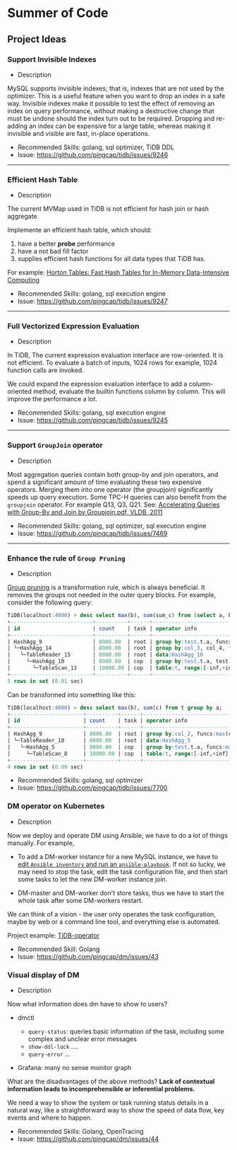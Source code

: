 Summer of Code
=====================

Project Ideas
-------------

### **Support Invisible Indexes**

-	Description

MySQL supports invisible indexes; that is, indexes that are not used by the optimizer.
This is a useful feature when you want to drop an index in a safe way. Invisible indexes make it possible to test the effect of removing an index on query performance, without making a destructive change that must be undone should the index turn out to be required. Dropping and re-adding an index can be expensive for a large table, whereas making it invisible and visible are fast, in-place operations.

-	Recommended Skills: golang, sql optimizer, TiDB DDL
-	Issue: https://github.com/pingcap/tidb/issues/9246

--- 
### **Efficient Hash Table**

-	Description

The current MVMap used in TiDB is not efficient for hash join or hash aggregate.

Implemente an efficient hash table, which should:
1. have a better **probe** performance
2. have a not bad fill factor
3. supplies efficient hash functions for all data types that TiDB has.

For example: [Horton Tables: Fast Hash Tables for In-Memory
Data-Intensive Computing](https://www.usenix.org/system/files/conference/atc16/atc16_paper-breslow.pdf)


-	Recommended Skills: golang, sql execution engine
-	Issue: https://github.com/pingcap/tidb/issues/9247

--- 
### **Full Vectorized Expression Evaluation**

-	Description


In TiDB, The current expression evaluation interface are row-oriented. It is not efficient. To evaluate a batch of inputs, 1024 rows for example, 1024 function calls are invoked.

We could expand the expression evaluation interface to add a column-oriented method, evaluate the builtin functions column by column. This will improve the performance a lot.

-	Recommended Skills: golang, sql execution engine
-	Issue: https://github.com/pingcap/tidb/issues/9245

--- 
### **Support `GroupJoin` operator**

-	Description

Most aggregation queries contain both group-by and join operators, and spend a significant amount of time evaluating these two expensive operators. Merging them into one operator (the groupjoin) significantly speeds up query execution. Some TPC-H queries can also benefit from the `groupjoin` operator. For example Q13, Q3, Q21. See: [Accelerating Queries with Group-By and Join by Groupjoin.pdf, VLDB, 2011](https://github.com/pingcap/tidb/files/2313020/2011.VLDB.Accelerating.Queries.with.Group-By.and.Join.by.Groupjoin.pdf)


-	Recommended Skills: golang, sql optimizer, sql execution engine
-	Issue: https://github.com/pingcap/tidb/issues/7469

--- 
### **Enhance the rule of `Group Pruning`**

-	Description

[Group pruning](https://blogs.oracle.com/optimizer/group-by-and-aggregation-elimination) is a transformation rule, which is always beneficial. It removes the groups not needed in the outer query blocks. For example, consider the following query:

```sql
TiDB(localhost:4000) > desc select max(b), sum(sum_c) from (select a, b, sum(c) as sum_c from t group by a, b) tmp group by a;
+--------------------------+----------+------+------------------------------------------------------------------------------------------+
| id                       | count    | task | operator info                                                                            |
+--------------------------+----------+------+------------------------------------------------------------------------------------------+
| HashAgg_9                | 8000.00  | root | group by:test.t.a, funcs:max(test.t.b), sum(sum_c)                                       |
| └─HashAgg_14             | 8000.00  | root | group by:col_3, col_4, funcs:sum(col_0), firstrow(col_1), firstrow(col_2)                |
|   └─TableReader_15       | 8000.00  | root | data:HashAgg_10                                                                          |
|     └─HashAgg_10         | 8000.00  | cop  | group by:test.t.a, test.t.b, funcs:sum(test.t.c), firstrow(test.t.a), firstrow(test.t.b) |
|       └─TableScan_13     | 10000.00 | cop  | table:t, range:[-inf,+inf], keep order:false, stats:pseudo                               |
+--------------------------+----------+------+------------------------------------------------------------------------------------------+
5 rows in set (0.01 sec)
```

Can be transformed into something like this:
```sql
TiDB(localhost:4000) > desc select max(b), sum(c) from t group by a;
+-----------------------+----------+------+------------------------------------------------------------+
| id                    | count    | task | operator info                                              |
+-----------------------+----------+------+------------------------------------------------------------+
| HashAgg_9             | 8000.00  | root | group by:col_2, funcs:max(col_0), sum(col_1)               |
| └─TableReader_10      | 8000.00  | root | data:HashAgg_5                                             |
|   └─HashAgg_5         | 8000.00  | cop  | group by:test.t.a, funcs:max(test.t.b), sum(test.t.c)      |
|     └─TableScan_8     | 10000.00 | cop  | table:t, range:[-inf,+inf], keep order:false, stats:pseudo |
+-----------------------+----------+------+------------------------------------------------------------+
4 rows in set (0.00 sec)
```

-	Recommended Skills: golang, sql optimizer
-	Issue: https://github.com/pingcap/tidb/issues/7700

### **DM operator on Kubernetes**

-	Description

Now we deploy and operate DM using Ansible, we have to do a lot of things manually.
For example,

- To add a DM-worker instance for a new MySQL instance, we have to [edit `Ansible inventory` and run an `ansible-playbook`](https://github.com/pingcap/docs/blob/master/tools/dm/cluster-operations.md#add-a-dm-worker-instance). If not so lucky, we may need to stop the task, edit the task configuration file, and then start some tasks to let the new DM-worker instance join.

- DM-master and DM-worker don't store tasks, thus we have to start the whole task after some DM-workers restart.

We can think of a vision - the user only operates the task configuration, maybe by web or a command line tool, and everything else is automated.

Project example: [TiDB-operator](https://github.com/pingcap/tidb-operator)

-	Recommended Skill: Golang
-	Issue: https://github.com/pingcap/dm/issues/43

### **Visual display of DM**

-	Description

Now what information does dm have to show to users?

* dmctl

  * `query-status`: queries basic information of the task, including some complex and unclear error messages
  * `show-ddl-lock` ....
  * `query-error` ...
* Grafana: many no sense monitor graph

What are the disadvantages of the above methods? **Lack of contextual information leads to incomprehensible or inferential problems.**

We need a way to show the system or task running status details in a natural way, like a straightforward way to show the speed of data flow, key events and where to happen.

-	Recommended Skills: Golang, OpenTracing
-	Issue: https://github.com/pingcap/dm/issues/44
